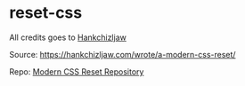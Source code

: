 # reset-css
All credits goes to [Hankchizljaw](https://github.com/hankchizljaw)

Source: https://hankchizljaw.com/wrote/a-modern-css-reset/

Repo: [Modern CSS Reset Repository](https://github.com/hankchizljaw/modern-css-reset)
